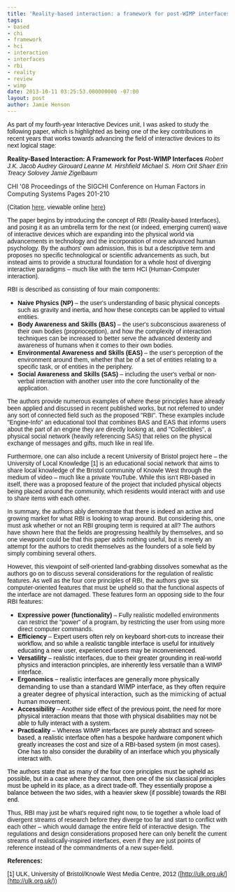 ```yaml
---
title: 'Reality-based interaction: a framework for post-WIMP interfaces - a review'
tags:
- based
- chi
- framework
- hci
- interaction
- interfaces
- rbi
- reality
- review
- wimp
date: 2013-10-11 03:25:53.000000000 -07:00
layout: post
author: Jamie Henson
---
```


<span style="color: #111111;"><span style="font-family: verdana, arial;"><span>As part of my fourth-year Interactive Devices unit, I was asked to study the following paper, which is highlighted as being one of the key contributions in recent years that works towards advancing the field of interactive devices to its next logical stage:</span></span></span>

<!-- more -->

_<span style="color: #111111;"><span style="font-family: verdana, arial;"><span>_**Reality-Based Interaction: A Framework for Post-WIMP Interfaces**_</span></span></span>_<span style="color: #111111;"><span style="font-family: verdana, arial;"><span>
</span></span></span>_<span style="color: #111111;"><span style="font-family: verdana, arial;"><span>Robert J.K. Jacob Audrey Girouard Leanne M. Hirshfield Michael S. Horn</span></span></span>_<span style="color: #111111;"><span style="font-family: verdana, arial;"><span>
</span></span></span>_<span style="color: #111111;"><span style="font-family: verdana, arial;"><span>Orit Shaer Erin Treacy Solovey Jamie Zigelbaum</span></span></span>_

CHI '08 Proceedings of the SIGCHI Conference on Human Factors in Computing Systems
Pages 201-210

<span style="color: #111111;"><span style="font-family: verdana, arial;"><span>(Citation </span></span></span>[<span style="color: #333333;"><span style="font-family: verdana, arial;"><span><span style="text-decoration: underline;">here</span></span></span></span>](http://dl.acm.org/citation.cfm?id=1357089)<span style="color: #111111;"><span style="font-family: verdana, arial;"><span>, viewable online </span></span></span>[<span style="color: #333333;"><span style="font-family: verdana, arial;"><span><span style="text-decoration: underline;">here</span></span></span></span>](http://cs.queensu.ca/~audrey/papers/chi08.pdf)<span style="color: #111111;"><span style="font-family: verdana, arial;"><span><span style="text-decoration: underline;">)</span></span></span></span>

<span style="color: #111111;"><span style="font-family: verdana, arial;"><span>The paper begins by introducing the concept of RBI (Reality-based Interfaces), and posing it as an umbrella term for the next (or indeed, emerging current) wave of interactive devices </span></span></span><span style="color: #111111;"><span style="font-family: verdana, arial;"><span>which are expanding into the physical world via advancements in technology and the incorporation of more advanced human psychology</span></span></span><span style="color: #111111;"><span style="font-family: verdana, arial;"><span>. By the authors' own admission, this is but a descriptive term and proposes no specific technological or scientific advancements as such, but instead aims to provide a structural foundation for a whole host of diverging interactive paradigms – much like with the term HCI (Human-Computer interaction).</span></span></span>

<span style="color: #111111;"><span style="font-family: verdana, arial;"><span>RBI is described as consisting of four main components:</span></span></span>

*   <span style="color: #111111;"><span style="font-family: verdana, arial;"><span>**Naive Physics (NP)** – the user's understanding of basic physical concepts such as gravity and inertia, and how these concepts can be applied to virtual entities.</span></span></span>
*   <span style="color: #111111;"><span style="font-family: verdana, arial;"><span>**Body Awareness and Skills (BAS)** – the user's subconscious awareness of their own bodies (proprioception), and how the complexity of interaction techniques can be increased to better serve the advanced dexterity and awareness of humans when it comes to their own bodies.</span></span></span>
*   <span style="color: #111111;"><span style="font-family: verdana, arial;"><span>**Environmental Awareness and Skills (EAS)** – the user's perception of the environment around them, whether that be of a set of entities relating to a specific task, or of entities in the periphery.</span></span></span>
*   <span style="color: #111111;"><span style="font-family: verdana, arial;"><span>**Social Awareness and Skills (SAS)** –</span></span></span><span style="color: #111111;"><span style="font-family: verdana, arial;"><span> including the user's verbal or non-verbal interaction with another user into the core functionality of the application.</span></span></span>

<span style="color: #111111;"><span style="font-family: verdana, arial;"><span>The authors provide numerous examples of where these principles have already been applied and discussed in recent published works, but not referred to under any sort of connected field such as the proposed "RBI". These examples include "Engine-Info" an educational tool that combines BAS and EAS that informs users about the part of an engine they are directly looking at, and "Collectibles", a physical social network (heavily referencing SAS) that relies on the physical exchange of messages and gifts, much like in real life. </span></span></span>

<span style="color: #111111;"><span style="font-family: verdana, arial;"><span>Furthermore, one can also include a recent University of Bristol project here – the University of Local Knowledge [</span></span></span><span style="color: #111111;"><span style="font-family: verdana, arial;"><span>1</span></span></span><span style="color: #111111;"><span style="font-family: verdana, arial;"><span>] </span></span></span><span style="color: #111111;"><span style="font-family: verdana, arial;"><span>is an educational social network that aims to share local knowledge of the Bristol community of Knowle West through the medium of video – much like a private YouTube. While this isn't RBI-based in itself, there was a proposed feature of the project that included physical objects being placed around the community, which residents would interact with and use to share items with each other.</span></span></span>

<span style="color: #111111;"><span style="font-family: verdana, arial;"><span>In summary, the authors ably demonstrate that there is indeed an active and growing market for what RBI is looking to wrap around. But </span></span></span><span style="color: #111111;"><span style="font-family: verdana, arial;"><span>considering this</span></span></span><span style="color: #111111;"><span style="font-family: verdana, arial;"><span>, one must ask whether or not </span></span></span><span style="color: #111111;"><span style="font-family: verdana, arial;"><span>an</span></span></span><span style="color: #111111;"><span style="font-family: verdana, arial;"><span> RBI grouping term is required at all? The authors have shown </span></span></span><span style="color: #111111;"><span style="font-family: verdana, arial;"><span>here </span></span></span><span style="color: #111111;"><span style="font-family: verdana, arial;"><span>that the fields are progressing </span></span></span><span style="color: #111111;"><span style="font-family: verdana, arial;"><span>healthily </span></span></span><span style="color: #111111;"><span style="font-family: verdana, arial;"><span>by themselves, </span></span></span><span style="color: #111111;"><span style="font-family: verdana, arial;"><span>and so one viewpoint could be that this paper adds nothing useful, but is merely an attempt for the authors to credit themselves as the founders of a sole field by simply combining several others.</span></span></span>

<span style="color: #111111;"><span style="font-family: verdana, arial;"><span>However, this viewpoint of self-oriented land-grabbing dissolves somewhat as the authors go on to discuss several considerations for the regulation of realistic features. As well as the four core principles of RBI, the authors give six computer-oriented features that must be upheld so that the functional aspects of the interface are not damaged. These features form an opposing side to the four RBI features:</span></span></span>

*   <span style="color: #000000;"><span style="font-family: verdana, arial;"><span><span style="color: #111111;"><span style="font-family: verdana, arial;"><span>**Expressive power (functionality)** – Fully realistic modelled environments can restrict the "power" of a program, by restricting the user from using more direct computer commands.</span></span></span></span></span></span>
*   <span style="color: #000000;"><span style="font-family: verdana, arial;"><span>**Efficiency** – Expert users often rely on keyboard short-cuts to increase their workflow, and so while a realistic tangible interface is useful for intuitively educating a new user, experienced users may be inconvenienced.</span></span></span>
*   <span style="color: #000000;"><span style="font-family: verdana, arial;"><span>**Versatility** – realistic interfaces, due to their greater grounding in real-world physics and interaction principles, are inherently less versatile than a WIMP interface.</span></span></span>
*   <span><span>**Ergonomics**<span style="color: #000000;"> – realistic interfaces are generally more physically demanding to use than a standard WIMP interface, as they often require a greater degree of physical interaction, such as the </span>mimicking<span style="color: #000000;"> of actual human movement.</span></span></span>
*   <span style="color: #000000;"><span style="font-family: verdana, arial;"><span>**Accessibility** – Another side effect of the previous point, the need for more physical interaction means that those with physical disabilities may not be able to fully interact with a system.</span></span></span>
*   <span style="color: #000000;"><span style="font-family: verdana, arial;"><span>**Practicality** – </span></span></span><span style="color: #000000;"><span style="font-family: verdana, arial;"><span>Whereas WIMP interfaces are purely abstract and screen-based, a realistic interface often has a bespoke hardware component which greatly increases the cost and size of a RBI-based system (in most cases). One has to also consider the durability of an interface which you physically interact with.</span></span></span>

<span style="color: #000000;"><span style="font-family: verdana, arial;"><span>The authors state that as many of the four core principles must be upheld as possible, but in a case where they cannot, then one of the six classical principles must be upheld in its place, as a direct trade-off. They essentially propose a balance between the two sides, with a heavier skew (if possible) towards the RBI end.</span></span></span>

<span style="color: #111111;"><span style="font-family: verdana, arial;"><span>Thus, RBI may just be what's required right now, to tie together a whole load of divergent streams of research before they diverge too far and start to conflict with each other – which would damage the entire field of interactive design. </span></span></span><span style="color: #111111;"><span style="font-family: verdana, arial;"><span>The regulations and design considerations proposed here can only benefit the current streams of realistically-inspired interfaces, even if they are just points of reference instead of the commandments of a new super-field.</span></span></span>

**<span style="color: #111111;"><span style="font-family: verdana, arial;"><span>References:</span></span></span>**

<span style="color: #111111;"><span style="font-family: verdana, arial;"><span>[1] ULK, University of Bristol/Knowle West Media Centre, 2012 (</span></span></span><span style="color: #111111;"><span style="font-family: verdana, arial;"><span>[http://ulk.org.uk/](http://ulk.org.uk/))</span></span></span>
